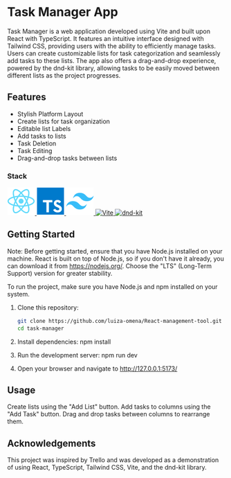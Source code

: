 # Task Manager App

Task Manager is a web application developed using Vite and built upon React with TypeScript. It features an intuitive interface designed with Tailwind CSS, providing users with the ability to efficiently manage tasks. Users can create customizable lists for task categorization and seamlessly add tasks to these lists. The app also offers a drag-and-drop experience, powered by the dnd-kit library, allowing tasks to be easily moved between different lists as the project progresses.

## Features

- Stylish Platform Layout
- Create lists for task organization
- Editable list Labels
- Add tasks to lists
- Task Deletion
- Task Editing
- Drag-and-drop tasks between lists

### Stack

<p>
  <a href="https://reactjs.org/">
    <img src="https://raw.githubusercontent.com/devicons/devicon/master/icons/react/react-original.svg" alt="React" width="64" height="64">
  </a>
  <a href="https://www.typescriptlang.org/">
    <img src="https://raw.githubusercontent.com/devicons/devicon/master/icons/typescript/typescript-original.svg" alt="TypeScript" width="64" height="64">
  </a>
  <a href="https://tailwindcss.com/">
    <img src="https://raw.githubusercontent.com/devicons/devicon/master/icons/tailwindcss/tailwindcss-plain.svg" alt="Tailwind CSS" width="64" height="64">
  </a>
  <a href="https://vitejs.dev/">
    <img src="https://vitejs.dev/logo.svg" alt="Vite" width="64" height="64">
  </a>
  <a href="https://dndkit.com/">
    <img src="https://dndkit.com/dnd-kit-logo.svg" alt="dnd-kit" width="64" height="64">
  </a>
</p>

## Getting Started

Note: Before getting started, ensure that you have Node.js installed on your machine. React is built on top of Node.js, so if you don't have it already, you can download it from https://nodejs.org/. Choose the "LTS" (Long-Term Support) version for greater stability.

To run the project, make sure you have Node.js and npm installed on your system.

1. Clone this repository:
   ```bash
   git clone https://github.com/luiza-omena/React-management-tool.git
   cd task-manager

2. Install dependencies:
  npm install

3. Run the development server:
  npm run dev
4. Open your browser and navigate to http://127.0.0.1:5173/

## Usage

Create lists using the "Add List" button.
Add tasks to columns using the "Add Task" button.
Drag and drop tasks between columns to rearrange them.

## Acknowledgements

This project was inspired by Trello and was developed as a demonstration of using React, TypeScript, Tailwind CSS, Vite, and the dnd-kit library.
